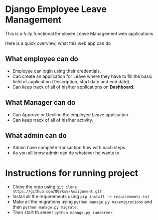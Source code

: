 # Django Employee Leave Management 
This is a fully functional Employee Leave Management web applications

Here is a quick overview, what this web app can do

## What employee can do
* Employee can login using their credentials. 
* Can create an application for Leave where they have to fill the basic field of application (Description, start date and end date).
* Can keep track of all of his/her applications on **Dashboard.** 

## What Manager can do
* Can Approve or Decline the employee Leave application.
* Can keep track of all of his/her activity.

## What admin can do
* Admin have complete transaction flow with each steps.
* As you all know admin can do whatever he wants to.

# Instructions for running project
* Clone the repo using `git clone https://github.com/007ksv/Assignment.git`
* Install all the requirements using `pip install -r requirements.txt`
* Make all the migrations using `python manage.py makemigrations` and then `python manage.py migrate`.
* Then start th server `python manage.py runserver`